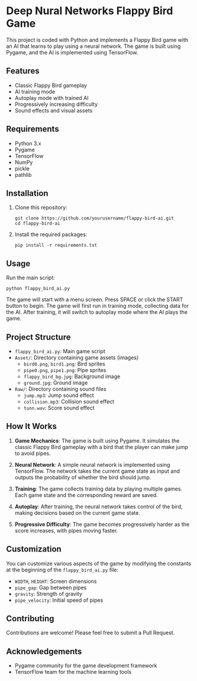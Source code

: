 # Deep Nural Networks Flappy Bird Game

This project is coded with Python and implements a Flappy Bird game with an AI that learns to play using a neural network. The game is built using Pygame, and the AI is implemented using TensorFlow.

## Features

- Classic Flappy Bird gameplay
- AI training mode
- Autoplay mode with trained AI
- Progressively increasing difficulty
- Sound effects and visual assets

## Requirements

- Python 3.x
- Pygame
- TensorFlow
- NumPy
- pickle
- pathlib


## Installation

1. Clone this repository:
   ```
   git clone https://github.com/yourusername/flappy-bird-ai.git
   cd flappy-bird-ai
   ```

2. Install the required packages:
   ```
   pip install -r requirements.txt
   ```

## Usage

Run the main script:
```
python flappy_bird_ai.py
```

The game will start with a menu screen. Press SPACE or click the START button to begin. The game will first run in training mode, collecting data for the AI. After training, it will switch to autoplay mode where the AI plays the game.

## Project Structure

- `flappy_bird_ai.py`: Main game script
- `Asset/`: Directory containing game assets (images)
  - `bird0.png`, `bird1.png`: Bird sprites
  - `pipe0.png`, `pipe1.png`: Pipe sprites
  - `flappy_bird_bg.jpg`: Background image
  - `ground.jpg`: Ground image
- `Raw/`: Directory containing sound files
  - `jump.mp3`: Jump sound effect
  - `collision.mp3`: Collision sound effect
  - `tunn.wav`: Score sound effect

## How It Works

1. **Game Mechanics**: The game is built using Pygame. It simulates the classic Flappy Bird gameplay with a bird that the player can make jump to avoid pipes.

2. **Neural Network**: A simple neural network is implemented using TensorFlow. The network takes the current game state as input and outputs the probability of whether the bird should jump.

3. **Training**: The game collects training data by playing multiple games. Each game state and the corresponding reward are saved.

4. **Autoplay**: After training, the neural network takes control of the bird, making decisions based on the current game state.

5. **Progressive Difficulty**: The game becomes progressively harder as the score increases, with pipes moving faster.

## Customization

You can customize various aspects of the game by modifying the constants at the beginning of the `flappy_bird_ai.py` file:

- `WIDTH`, `HEIGHT`: Screen dimensions
- `pipe_gap`: Gap between pipes
- `gravity`: Strength of gravity
- `pipe_velocity`: Initial speed of pipes

## Contributing

Contributions are welcome! Please feel free to submit a Pull Request.


## Acknowledgements

- Pygame community for the game development framework
- TensorFlow team for the machine learning tools
